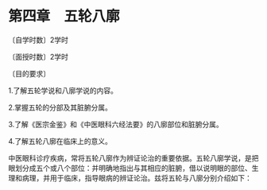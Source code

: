 # 第四章　五轮八廓

〔自学时数〕2学时

〔面授时数〕2学时

〔目的要求〕

1.了解五轮学说和八廓学说的内容。

2.掌握五轮的分部及其脏腑分属。

3.了解《医宗金鉴》和《中医眼科六经法要》的八廓部位和脏腑分属。

4.了解五轮八廓在临床上的意义。

中医眼科诊疗疾病，常将五轮八廓作为辨证论治的重要依据。五轮八廓学说，是把眼划分成五个或八个部位：并明确地指出与其相应的脏腑，借以说明眼的部位、生理和病理，并用于临床，指导眼病的辨证论治。兹将五轮与八廓分别介绍如下：
